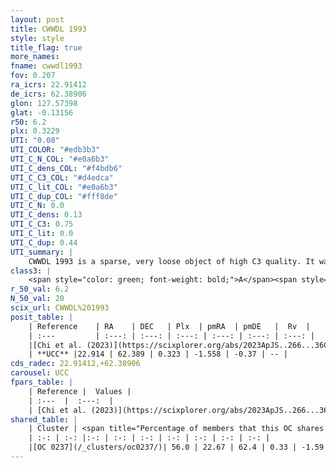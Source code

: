 ```yaml
---
layout: post
title: CWWDL 1993
style: style
title_flag: true
more_names: 
fname: cwwdl1993
fov: 0.207
ra_icrs: 22.91412
de_icrs: 62.38906
glon: 127.57398
glat: -0.13156
r50: 6.2
plx: 0.3229
UTI: "0.08"
UTI_COLOR: "#edb3b3"
UTI_C_N_COL: "#e0a6b3"
UTI_C_dens_COL: "#f4bdb6"
UTI_C_C3_COL: "#d4edca"
UTI_C_lit_COL: "#e0a6b3"
UTI_C_dup_COL: "#fff8de"
UTI_C_N: 0.0
UTI_C_dens: 0.13
UTI_C_C3: 0.75
UTI_C_lit: 0.0
UTI_C_dup: 0.44
UTI_summary: |
    CWWDL 1993 is a sparse, very loose object of high C3 quality. It was recently reported in the literature.<br><br><span style="color: #99180f; font-weight: bold;">Warning: </span>This is possibly a duplicated object, which shares a significant percentage of members with at least one previously reported entry.<br><br><span style="color: #99180f; font-weight: bold;">Warning: </span>contains less than 25 stars with <i>P>0.5</i> estimated.
class3: |
    <span style="color: green; font-weight: bold;">A</span><span style="color: #FFC300; font-weight: bold;">B</span>
r_50_val: 6.2
N_50_val: 20
scix_url: CWWDL%201993
posit_table: |
    | Reference    | RA    | DEC   | Plx  | pmRA  | pmDE   |  Rv  |
    | :---         | :---: | :---: | :---: | :---: | :---: | :---: |
    |[Chi et al. (2023)](https://scixplorer.org/abs/2023ApJS..266...36C) | 23.069 | 62.397 | 0.323 | -1.55 | -0.36 | -71.413 |
    | **UCC** |22.914 | 62.389 | 0.323 | -1.558 | -0.37 | -- | 
cds_radec: 22.91412,+62.38906
carousel: UCC
fpars_table: |
    | Reference |  Values |
    | :---  |  :---:  |
    | [Chi et al. (2023)](https://scixplorer.org/abs/2023ApJS..266...36C) | `logAge=5.7, Z=0.3` |
shared_table: |
    | Cluster | <span title="Percentage of members that this OC shares with the ones listed">%</span>   | RA   | DEC   | Plx   | pmRA  | pmDE  | Rv | UTI |
    | :-: | :-: |:-: | :-: | :-: | :-: | :-: | :-: | :-: |
    |[OC 0237](/_clusters/oc0237/)| 56.0 | 22.67 | 62.4 | 0.33 | -1.59 | -0.42 | -- |0.61 |
---
```

